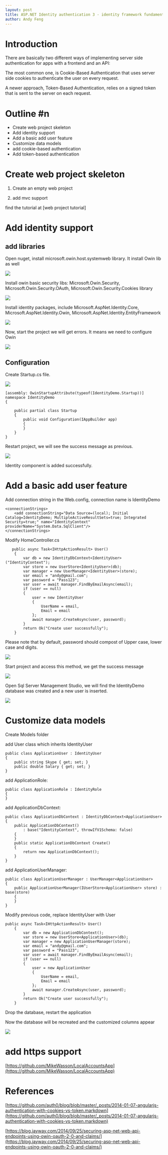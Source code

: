 ```yaml
---
layout: post
title: ASP.NET Identity authentication 3 - identity framework fundamentals
author: Andy Feng
---
```


# Introduction #
There are basically two different ways of implementing server side authentication for apps with a frontend and an API:

The most common one, is Cookie-Based Authentication that uses server side cookies to authenticate the user on every request.

A newer approach, Token-Based Authentication, relies on a signed token that is sent to the server on each request.

# Outline #n
- Create web project skeleton
- Add identity support
- Add a basic add user feature
- Customize data models
- add cookie-based authentication
- Add token-based authentication

# Create web project skeleton #
1. Create an empty web project

1. add mvc support
 
find the tutorial at [web project tutorial]

# Add identity support #
## add libraries ##

Open nuget, install microsoft.owin.host.systemweb library. It install Owin lib as well

![](/images/20160604-add-identity-1.png)

Install owin basic security libs: Microsoft.Owin.Security, Microsoft.Owin.Security.OAuth, Microsoft.Owin.Security.Cookies library

![](/images/20160604-add-identity-2.png)

Install identity packages, include Microsoft.AspNet.Identity.Core, Microsoft.AspNet.Identity.Owin, Microsoft.AspNet.Identity.EntityFramework

![](/images/20160604-add-identity-3.png)

Now, start the project we will get errors. It means we need to configure Owin

![](/images/20160604-add-identity-4.png)

## Configuration ##
Create Startup.cs file. 

![](/images/20160604-add-identity-5.png)

	[assembly: OwinStartupAttribute(typeof(IdentityDemo.Startup))]
	namespace IdentityDemo
	{
	    
	    public partial class Startup
	    {
	        public void Configuration(IAppBuilder app)
	        {
	        }
	    }
	}

Restart project, we will see the success message as previous.

![](/images/20160604-create-mvc-project-10.png)

Identity component is added successfully.

# Add a basic add user feature #

Add connection string in the Web.config, connection name is IdentityDemo
	
	<connectionStrings>
    	<add connectionString="Data Source=(local); Initial Catalog=IdentityDemo; MultipleActiveResultSets=true; Integrated Security=true;" name="IdentityContext" providerName="System.Data.SqlClient"/>
	</connectionStrings>

Modify HomeController.cs

	   public async Task<IHttpActionResult> User()
	    {
	        var db = new IdentityDbContext<IdentityUser>("IdentityContext");
	        var store = new UserStore<IdentityUser>(db);
	        var manager = new UserManager<IdentityUser>(store);
	        var email = "andy@gmail.com";
	        var password = "Pass123";
	        var user = await manager.FindByEmailAsync(email);
	        if (user == null)
	        {
	            user = new IdentityUser
	            {
	                UserName = email,
	                Email = email
	            };
	            await manager.CreateAsync(user, password);
	        }
	        return Ok("Create user successfully");
	    }

Please note that by default, password should compost of Upper case, lower case and digits.

![](/images/20160604-add-identity-6.png)

Start project and access this method, we get the success message

![](/images/20160604-add-identity-7.png)

Open Sql Server Management Studio, we will find the IdentityDemo database was created and a new user is inserted.

![](/images/20160604-add-identity-8.png)

# Customize data models #

Create Models folder

add User class which inherits IdentityUser

	public class ApplicationUser : IdentityUser
    {
        public string Skype { get; set; }
        public double Salary { get; set; }
    }

add ApplicationRole:

    public class ApplicationRole : IdentityRole
    {
    }	

add ApplicationDbContext:

    public class ApplicationDbContext : IdentityDbContext<ApplicationUser>
    {
        public ApplicationDbContext()
            : base("IdentityContext", throwIfV1Schema: false)
        {
        }
        public static ApplicationDbContext Create()
        {
            return new ApplicationDbContext();
        }
    }

add ApplicationUserManager:

    public class ApplicationUserManager : UserManager<ApplicationUser>
    {
        public ApplicationUserManager(IUserStore<ApplicationUser> store) : base(store)
        {
        }
    }

Modify previous code, replace IdentityUser with User

	public async Task<IHttpActionResult> User()
        {
            var db = new ApplicationDbContext();
            var store = new UserStore<ApplicationUser>(db);
            var manager = new ApplicationUserManager(store);
            var email = "andy@gmail.com";
            var password = "Pass123";
            var user = await manager.FindByEmailAsync(email);
            if (user == null)
            {
                user = new ApplicationUser
                {
                    UserName = email,
                    Email = email
                };
                await manager.CreateAsync(user, password);
            }
            return Ok("Create user successfully");
        }

Drop the database, restart the application

Now the database will be recreated and the customized columns appear

![](/images/20160604-add-identity-9.png)

# add https support #

[https://github.com/MikeWasson/LocalAccountsApp](https://github.com/MikeWasson/LocalAccountsApp)

# References #
[https://github.com/auth0/blog/blob/master/_posts/2014-01-07-angularjs-authentication-with-cookies-vs-token.markdown](https://github.com/auth0/blog/blob/master/_posts/2014-01-07-angularjs-authentication-with-cookies-vs-token.markdown)

[https://blog.jayway.com/2014/09/25/securing-asp-net-web-api-endpoints-using-owin-oauth-2-0-and-claims/](https://blog.jayway.com/2014/09/25/securing-asp-net-web-api-endpoints-using-owin-oauth-2-0-and-claims/)